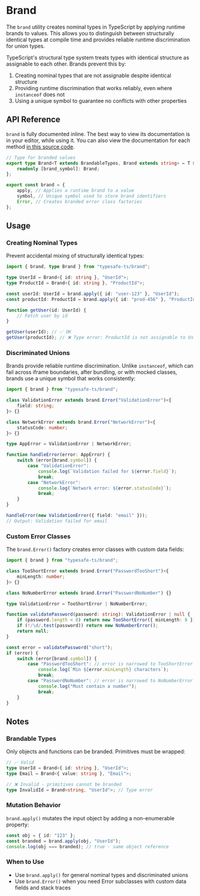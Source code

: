 # Brand

The `brand` utility creates nominal types in TypeScript by applying runtime brands to values. This allows you to distinguish between structurally identical types at compile time and provides reliable runtime discrimination for union types.

TypeScript's structural type system treats types with identical structure as assignable to each other. Brands prevent this by:

1. Creating nominal types that are not assignable despite identical structure
2. Providing runtime discrimination that works reliably, even where `instanceof` does not
3. Using a unique symbol to guarantee no conflicts with other properties

## API Reference

`brand` is fully documented inline. The best way to view its documentation is in your editor, while using it. You can also view the documentation for each method [in this source code](./brand.ts).

```ts
// Type for branded values
export type Brand<T extends BrandableTypes, Brand extends string> = T & {
    readonly [brand_symbol]: Brand;
};

export const brand = {
    apply, // Applies a runtime brand to a value
    symbol, // Unique symbol used to store brand identifiers
    Error, // Creates branded error class factories
};
```

## Usage

### Creating Nominal Types

Prevent accidental mixing of structurally identical types:

```ts
import { brand, type Brand } from "typesafe-ts/brand";

type UserId = Brand<{ id: string }, "UserId">;
type ProductId = Brand<{ id: string }, "ProductId">;

const userId: UserId = brand.apply({ id: "user-123" }, "UserId");
const productId: ProductId = brand.apply({ id: "prod-456" }, "ProductId");

function getUser(id: UserId) {
    // Fetch user by id
}

getUser(userId); // ✅ OK
getUser(productId); // ❌ Type error: ProductId is not assignable to UserId
```

### Discriminated Unions

Brands provide reliable runtime discrimination. Unlike `instanceof`, which can fail across iframe boundaries, after bundling, or with mocked classes, brands use a unique symbol that works consistently:

```ts
import { brand } from "typesafe-ts/brand";

class ValidationError extends brand.Error("ValidationError")<{
    field: string;
}> {}

class NetworkError extends brand.Error("NetworkError")<{
    statusCode: number;
}> {}

type AppError = ValidationError | NetworkError;

function handleError(error: AppError) {
    switch (error[brand.symbol]) {
        case "ValidationError":
            console.log(`Validation failed for ${error.field}`);
            break;
        case "NetworkError":
            console.log(`Network error: ${error.statusCode}`);
            break;
    }
}

handleError(new ValidationError({ field: "email" }));
// Output: Validation failed for email
```

### Custom Error Classes

The `brand.Error()` factory creates error classes with custom data fields:

```ts
import { brand } from "typesafe-ts/brand";

class TooShortError extends brand.Error("PasswordTooShort")<{
    minLength: number;
}> {}

class NoNumberError extends brand.Error("PasswordNoNumber") {}

type ValidationError = TooShortError | NoNumberError;

function validatePassword(password: string): ValidationError | null {
    if (password.length < 8) return new TooShortError({ minLength: 8 });
    if (!/\d/.test(password)) return new NoNumberError();
    return null;
}

const error = validatePassword("short");
if (error) {
    switch (error[brand.symbol]) {
        case "PasswordTooShort": // error is narrowed to TooShortError
            console.log(`Min ${error.minLength} characters`);
            break;
        case "PasswordNoNumber": // error is narrowed to NoNumberError
            console.log("Must contain a number");
            break;
    }
}
```

## Notes

### Brandable Types

Only objects and functions can be branded. Primitives must be wrapped:

```ts
// ✅ Valid
type UserId = Brand<{ id: string }, "UserId">;
type Email = Brand<{ value: string }, "Email">;

// ❌ Invalid - primitives cannot be branded
type InvalidId = Brand<string, "UserId">; // Type error
```

### Mutation Behavior

`brand.apply()` mutates the input object by adding a non-enumerable property:

```ts
const obj = { id: "123" };
const branded = brand.apply(obj, "UserId");
console.log(obj === branded); // true - same object reference
```

### When to Use

- Use `brand.apply()` for general nominal types and discriminated unions
- Use `brand.Error()` when you need Error subclasses with custom data fields and stack traces
